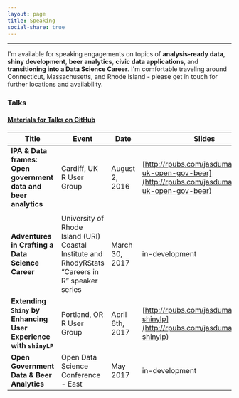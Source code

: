 ```yaml
---
layout: page
title: Speaking
social-share: true
---
```


---------------

I'm available for speaking engagements on topics of **analysis-ready data**, **shiny development**, **beer analytics**, **civic data applications**, and **transitioning into a Data Science Career**. I'm comfortable traveling around Connecticut, Massachusetts, and Rhode Island - please get in touch for further locations and availability. 

### Talks

#### [Materials for Talks on GitHub](https://github.com/jasdumas/talks)

| Title                                                        | Event                                                                                            | Date            | Slides                                                                                                   |
|-------------------------------------------------------------------|--------------------------------------------------------------------------------------------------|-----------------|----------------------------------------------------------------------------------------------------------|
| **IPA & Data frames: Open government data and beer analytics**    | Cardiff, UK R User Group                                                                         | August 2, 2016  | [http://rpubs.com/jasdumas/caRdiff-uk-open-gov-beer](http://rpubs.com/jasdumas/caRdiff-uk-open-gov-beer) |
|                                                                   |                                                                                                  |                 |                                                                                                          |
| **Adventures in Crafting a Data Science Career**                  | University of Rhode Island (URI) Coastal Institute and RhodyRStats “Careers in R” speaker series | March 30, 2017  | in-development                                                                                           |
| **Extending `Shiny` by Enhancing User Experience with `shinyLP`** | Portland, OR R User Group                                                                        | April 6th, 2017 | [http://rpubs.com/jasdumas/pdx-shinylp](http://rpubs.com/jasdumas/pdx-shinylp)                           |
| **Open Government Data & Beer Analytics**                         | Open Data Science Conference - East                                                              | May 2017        | in-development                                                                                           |




